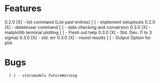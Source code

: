 # Features

0.2.0 [X] - list command (List past entires)
      [ ] - implement setuptools
0.2.0 [X] - deleteuser command
      [ ] - date checking and conversion
0.3.0 [X] - matplotlib terminal plotting
	  [ ] - Flesh out help
0.3.0 [X] - Std. Dev. (1 to 3 sigma)
0.3.0 [X] - std. err
0.3.0 [X] - round results
	  [ ] - Output Option for plot

# Bugs
	  [ ] - statsmodels FutureWarning
